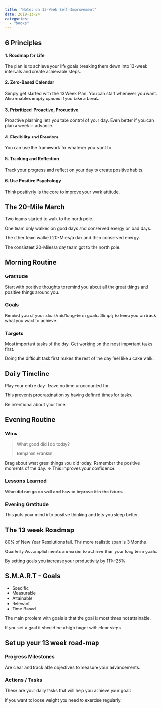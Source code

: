 ```yaml
---
title: "Notes on 13-Week Self-Improvement"
date: 2018-12-24
categories:
  - "books"
---
```


## 6 Principles

#### 1\. Roadmap for Life

The plan is to achieve your life goals breaking them down into 13-week intervals and create achievable steps.

#### 2\. Zero-Based Calendar

Simply get started with the 13 Week Plan. You can start whenever you want. Also enables empty spaces if you take a break.

#### 3\. Prioritized, Proactive, Productive

Proactive planning lets you take control of your day. Even better if you can plan a week in advance.

#### 4\. Flexibility and Freedom

You can use the framework for whatever you want to

#### 5\. Tracking and Reflection

Track your progress and reflect on your day to create positive habits.

#### 6\. Use Positive Psychology

Think positively is the core to improve your work attitude.

## The 20-Mile March

Two teams started to walk to the north pole.

One team only walked on good days and conserved energy on bad days.

The other team walked 20-Miles/a day and then conserved energy.

The consistent 20-Miles/a day team got to the north pole.

## Morning Routine

### Gratitude

Start with positive thoughts to remind you about all the great things and positive things around you.

### Goals

Remind you of your short/mid/long-term goals. Simply to keep you on track what you want to achieve.

### Targets

Most important tasks of the day. Get working on the most important tasks first.

Doing the difficult task first makes the rest of the day feel like a cake walk.

## Daily Timeline

Play your entire day- leave no time unaccounted for.

This prevents procrastination by having defined times for tasks.

Be intentional about your time.

## Evening Routine

### Wins

> What good did I do today?
>
> Benjamin Franklin

Brag about what great things you did today. Remember the positive moments of the day. => This improves your confidence.

### Lessons Learned

What did not go so well and how to improve it in the future.

### Evening Gratitude

This puts your mind into positive thinking and lets you sleep better.

## The 13 week Roadmap

80% of New Year Resolutions fail. The more realistic span is 3 Months.

Quarterly Accomplishments are easier to achieve than your long term goals.

By setting goals you increase your productivity by 11%-25%

## S.M.A.R.T - Goals

- Specific
- Measurable
- Attainable
- Relevant
- Time Based

The main problem with goals is that the goal is most times not attainable.

If you set a goal it should be a high target with clear steps.

## Set up your 13 week road-map

### Progress Milestones

Are clear and track able objectives to measure your advancements.

### Actions / Tasks

These are your daily tasks that will help you achieve your goals.

if you want to loose weight you need to exercise regularly.
